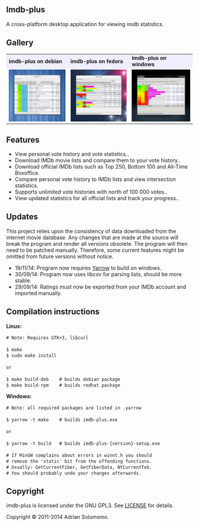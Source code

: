 ## Imdb-plus

A cross-platform desktop application for viewing imdb statistics.

## Gallery

<table>
 <tr>
  <td bgcolor="#EEEEFF"><b>imdb-plus on debian</b></td>
  <td bgcolor="#EEEEFF"><b>imdb-plus on fedora</b></td>
  <td bgcolor="#EEEEFF"><b>imdb-plus on windows</b></td>
 <tr>
  <td>
   <img width="210" height="140" 
    src="https://github.com/honeymustard/imdb-plus/raw/master/local/ss-debian.png" 
    alt="imdb-plus on debian"
   />
  </td>
  <td>
   <img width="210" height="140" 
    src="https://github.com/honeymustard/imdb-plus/raw/master/local/ss-fedora.png" 
    alt="imdb-plus on fedora"
   />
  </td>
  <td>
   <img width="210" height="140" 
    src="https://github.com/honeymustard/imdb-plus/raw/master/local/ss-windows.png" 
    alt="imdb-plus on windows"
   />
  </td>
 </tr>
</table>

## Features

* View personal vote history and vote statistics..
* Download IMDb movie lists and compare them to your vote history..
* Download official IMDb lists such as Top 250, Bottom 100 and All-Time Boxoffice.
* Compare personal vote history to IMDb lists and view intersection statistics.
* Supports unlimited vote histories with north of 100 000 votes..
* View updated statistics for all official lists and track your progress..

## Updates

This project relies upon the consistency of data downloaded from the internet movie database. 
Any changes that are made at the source will break the program and render all versions obsolete. 
The program will then need to be patched manually. Therefore, some current features might be 
omitted from future versions without notice.

* 19/11/14: Program now requires [Yarrow](https://github.com/honeymustard/yarrow/) to build on windows.
* 30/09/14: Program now uses libcsv for parsing lists, should be more stable.
* 29/09/14: Ratings must now be exported from your IMDb account and imported manually.

## Compilation instructions

**Linux:**

    # Note: Requires GTK+3, libcurl
    
    $ make
    $ sudo make install

    or

    $ make build-deb    # builds debian package
    $ make build-rpm    # builds redhat package
    
**Windows:**

    # Note: all required packages are listed in .yarrow
    
    $ yarrow -t make    # builds imdb-plus.exe

    or

    $ yarrow -t build   # builds imdb-plus-{version}-setup.exe

    # If MinGW complains about errors in winnt.h you should 
    # remove the 'static' bit from the offending functions.
    # Usually: GetCurrentFiber, GetFiberData, NtCurrentTeb.
    # You should probably undo your changes afterwards.
    
## Copyright

imdb-plus is licensed under the GNU GPL3. See [LICENSE](https://github.com/honeymustard/imdb-plus/blob/master/LICENSE) for details.

Copyright &copy; 2011-2014 Adrian Solumsmo.

